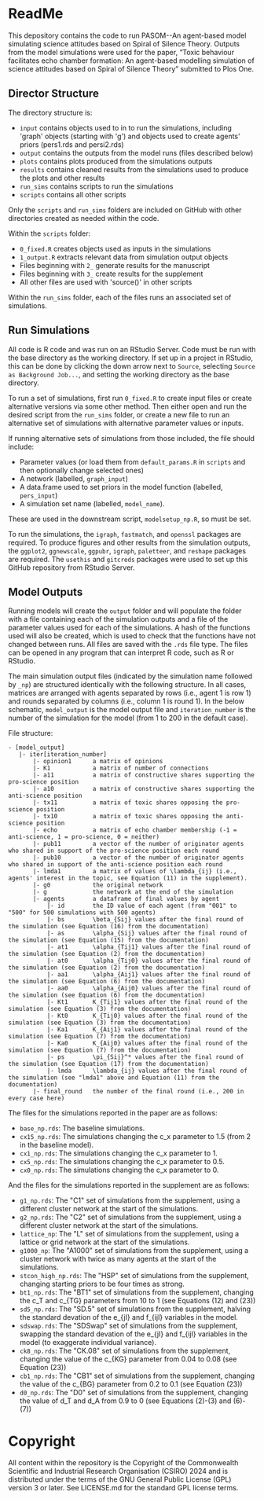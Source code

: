 # ReadMe

This depository contains the code to run PASOM--An agent-based model simulating science attitudes based on Spiral of Silence Theory. Outputs from the model simulations were used for the paper, “Toxic behaviour facilitates echo chamber formation: An agent-based modelling simulation of science attitudes based on Spiral of Silence Theory” submitted to Plos One.

## Director Structure

The directory structure is:
- `input`		  contains objects used to in to run the simulations, including 'graph' objects (starting with 'g') and objects used to create agents' priors (pers1.rds and persi2.rds)
- `output`	  contains the outputs from the model runs (files described below)
- `plots`		  contains plots produced from the simulations outputs
- `results`	  contains cleaned results from the simulations used to produce the plots and other results
- `run_sims`	contains scripts to run the simulations
- `scripts`	  contains all other scripts

Only the `scripts` and `run_sims` folders are included on GitHub with other directories created as needed within the code.

Within the `scripts` folder:
- `0_fixed.R` creates objects used as inputs in the simulations
- `1_output.R` extracts relevant data from simulation output objects
- Files beginning with `2_` generate results for the manuscript
- Files beginning with `3_` create results for the supplement
- All other files are used with 'source()' in other scripts

Within the `run_sims` folder, each of the files runs an associated set of simulations.

## Run Simulations

All code is R code and was run on an RStudio Server. Code must be run with the base directory as the working directory. If set up in a project in RStudio, this can be done by clicking the down arrow next to `Source`, selecting `Source as Background Job...`, and setting the working directory as the base directory.

To run a set of simulations, first run `0_fixed.R` to create input files or create alternative versions via some other method. Then either open and run the desired script from the `run_sims` folder, or create a new file to run an alternative set of simulations with alternative parameter values or inputs.

If running alternative sets of simulations from those included, the file should include:
- Parameter values (or load them from `default_params.R` in `scripts` and then optionally change selected ones)
- A network (labelled, `graph_input`)
- A data.frame used to set priors in the model function (labelled, `pers_input`)
- A simulation set name (labelled, `model_name`).

These are used in the downstream script, `modelsetup_np.R`, so must be set.

To run the simulations, the `igraph`, `fastmatch`, and `openssl` packages are required. To produce figures and other results from the simulation outputs, the `ggplot2`, `ggnewscale`, `ggpubr`, `igraph`, `paletteer`, and `reshape` packages are required. The `usethis` and `gitcreds` packages were used to set up this GitHub repository from RStudio Server.

## Model Outputs

Running models will create the `output` folder and will populate the folder with a file containing each of the simulation outputs and a file of the parameter values used for each of the simulations. A hash of the functions used will also be created, which is used to check that the functions have not changed between runs. All files are saved with the `.rds` file type. The files can be opened in any program that can interpret R code, such as R or RStudio.

The main simulation output files (indicated by the simulation name followed by `_np`) are structured identically with the following structure. In all cases, matrices are arranged with agents separated by rows (i.e., agent 1 is row 1) and rounds separated by columns (i.e., column 1 is round 1). In the below schematic, `model_output` is the model output file and `iteration_number` is the number of the simulation for the model (from 1 to 200 in the default case).

File structure:
```
- [model_output]
   |- iter[iteration_number]
       |- opinion1      a matrix of opinions
       |- K1            a matrix of number of connections
       |- a11           a matrix of constructive shares supporting the pro-science position
       |- a10           a matrix of constructive shares supporting the anti-science position
       |- tx11          a matrix of toxic shares opposing the pro-science position
       |- tx10          a matrix of toxic shares opposing the anti-science position
       |- echo          a matrix of echo chamber membership (-1 = anti-science, 1 = pro-science, 0 = neither)
       |- pub11         a vector of the number of originator agents who shared in support of the pro-science position each round
       |- pub10         a vector of the number of originator agents who shared in support of the anti-science position each round
       |- lmda1         a matrix of values of \lambda_{ij} (i.e., agents' interest in the topic, see Equation (11) in the supplement).
       |- g0            the original network
       |- g             the network at the end of the simulation
       |- agents        a dataframe of final values by agent
           |- id        the ID value of each agent (from "001" to "500" for 500 simulations with 500 agents)
           |- bs        \beta_{Sij} values after the final round of the simulation (see Equation (16) from the documentation)
           |- as        \alpha_{Sij} values after the final round of the simulation (see Equation (15) from the documentation)
           |- at1       \alpha_{Tij1} values after the final round of the simulation (see Equation (2) from the documentation)
           |- at0       \alpha_{Tij0} values after the final round of the simulation (see Equation (2) from the documentation)
           |- aa1       \alpha_{Aij1} values after the final round of the simulation (see Equation (6) from the documentation)
           |- aa0       \alpha_{Aij0} values after the final round of the simulation (see Equation (6) from the documentation)
           |- Kt1       K_{Tij1} values after the final round of the simulation (see Equation (3) from the documentation)
           |- Kt0       K_{Tij0} values after the final round of the simulation (see Equation (3) from the documentation)
           |- Ka1       K_{Aij1} values after the final round of the simulation (see Equation (7) from the documentation)
           |- Ka0       K_{Aij0} values after the final round of the simulation (see Equation (7) from the documentation)
           |- ps        \pi_{Sij}^* values after the final round of the simulation (see Equation (17) from the documentation)
           |- lmda      \lambda_{ij} values after the final round of the simulation (see "lmda1" above and Equation (11) from the documentation)
       |- final_round   the number of the final round (i.e., 200 in every case here)
```

The files for the simulations reported in the paper are as follows:

- `base_np.rds`: The baseline simulations.
- `cx15_np.rds`: The simulations changing the c_x parameter to 1.5 (from 2 in the baseline model).
- `cx1_np.rds`: The simulations changing the c_x parameter to 1.
- `cx5_np.rds`: The simulations changing the c_x parameter to 0.5.
- `cx0_np.rds`: The simulations changing the c_x parameter to 0.

And the files for the simulations reported in the supplement are as follows:

- `g1_np.rds`: The "C1" set of simulations from the supplement, using a different cluster network at the start of the simulations.
- `g2_np.rds`: The "C2" set of simulations from the supplement, using a different cluster network at the start of the simulations.
- `lattice_np`: The "L" set of simulations from the supplement, using a lattice or grid network at the start of the simulations.
- `g1000_np`: The "A1000" set of simulations from the supplement, using a cluster network with twice as many agents at the start of the simulations.
- `stcon_high_np.rds`: The "HSP" set of simulations from the supplement, changing starting priors to be four times as strong.
- `bt1_np.rds`: The "BT1" set of simulations from the supplement, changing the c_T and c_{TG} parameters from 10 to 1 (see Equations (12) and (23))
- `sd5_np.rds`: The "SD.5" set of simulations from the supplement, halving the standard devation of the e_{jI} and f_{ijI} variables in the model.
- `sdswap.rds`: The "SDSwap" set of simulations from the supplement, swapping the standard devation of the e_{jI} and f_{ijI} variables in the model (to exaggerate individual variance).
- `ck8_np.rds`: The "CK.08" set of simulations from the supplement, changing the value of the c_{KG} parameter from 0.04 to 0.08 (see Equation (23))
- `cb1_np.rds`: The "CB1" set of simulations from the supplement, changing the value of the c_{BG} parameter from 0.2 to 0.1 (see Equation (23))
- `d0_np.rds`: The "D0" set of simulations from the supplement, changing the value of d_T and d_A from 0.9 to 0 (see Equations (2)-(3) and (6)-(7))

# Copyright

All content within the repository is the Copyright of the Commonwealth Scientific and Industrial Research Organisation (CSIRO) 2024 and is distributed under the terms of the GNU General Public License (GPL) version 3 or later. See LICENSE.md for the standard GPL license terms.
